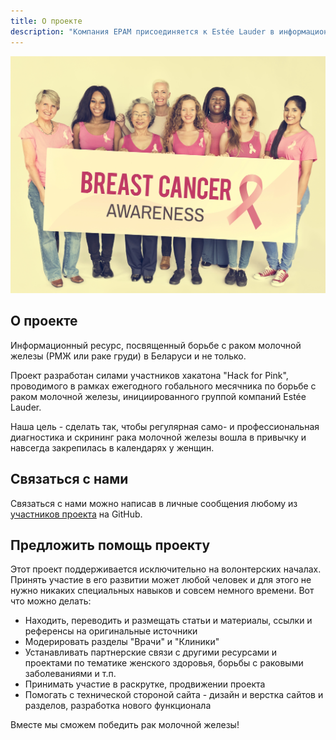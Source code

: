 ```yaml
---
title: О проекте
description: "Компания EPAM присоединяется к Estée Lauder в информационное движение против заболевания рака груди. Важно обратить внимание на профилактику и раннюю диагностику в Беларуси и странах СНГ. Пора победить рак груди вместе!"
---
```


![О проекте](./pink-ribbon-breast-cancer-awareness-concept-PFW5PBH.jpg)

## О проекте

Информационный ресурс, посвященный борьбе с раком молочной железы (РМЖ или раке груди) в Беларуси и не только.

Проект разработан силами участников хакатона "Hack for Pink", проводимого в рамках ежегодного гобального месячника по борьбе с раком молочной железы, инициированного группой компаний Estée Lauder.

Наша цель - сделать так, чтобы регулярная само- и профессиональная диагностика и скрининг рака молочной железы вошла в привычку и навсегда закрепилась в календарях у женщин. 

## Связаться с нами

Связаться с нами можно написав в личные сообщения любому из [участников проекта](https://github.com/Pink-Ribbon/pobedimby/graphs/contributors) на GitHub.

## Предложить помощь проекту

Этот проект поддерживается исключительно на волонтерских началах. Принять участие в его развитии может любой человек и для этого не нужно никаких специальных навыков и совсем немного времени. Вот что можно делать:
* Находить, переводить и размещать статьи и материалы, ссылки и референсы на оригинальные источники
* Модерировать разделы "Врачи" и "Клиники"
* Устанавливать партнерские связи с другими ресурсами и проектами по тематике женского здоровья, борьбы с раковыми заболеваниями и т.п.
* Принимать участие в раскрутке, продвижении проекта
* Помогать с технической стороной сайта - дизайн и верстка сайтов и разделов, разработка нового функционала

Вместе мы сможем победить рак молочной железы!

